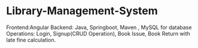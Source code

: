 # Library-Management-System
Frontend:Angular
Backend: Java, Springboot, Maven , MySQL for database
Operations: Login, Signup(CRUD Operation), Book Issue, Book Return with late fine calculation.
